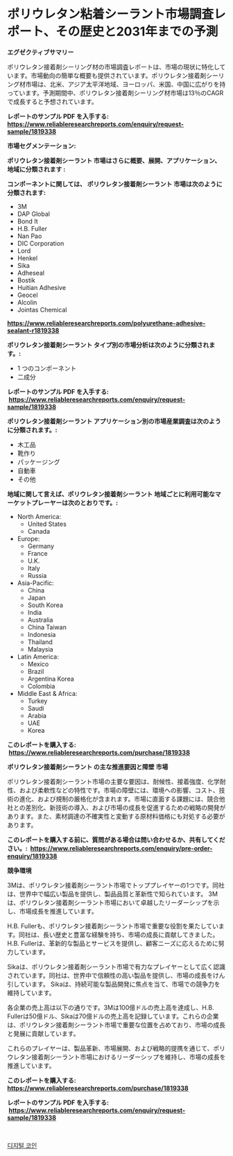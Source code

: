 <p><h1>ポリウレタン粘着シーラント市場調査レポート、その歴史と2031年までの予測</h1></p><p><strong>エグゼクティブサマリー</strong></p>
<p><p>ポリウレタン接着剤シーリング材の市場調査レポートは、市場の現状に特化しています。市場動向の簡単な概要も提供されています。ポリウレタン接着剤シーリング材市場は、北米、アジア太平洋地域、ヨーロッパ、米国、中国に広がりを持っています。予測期間中、ポリウレタン接着剤シーリング材市場は13％のCAGRで成長すると予想されています。</p></p>
<p><strong>レポートのサンプル PDF を入手する: <a href="https://www.reliableresearchreports.com/enquiry/request-sample/1819338">https://www.reliableresearchreports.com/enquiry/request-sample/1819338</a></strong></p>
<p><strong>市場セグメンテーション:</strong></p>
<p><strong> ポリウレタン接着剤シーラント 市場はさらに概要、展開、アプリケーション、地域に分類されます :</strong></p>
<p><strong>コンポーネントに関しては、 ポリウレタン接着剤シーラント 市場は次のように分類されます: &nbsp;</strong></p>
<p><ul><li>3M</li><li>DAP Global</li><li>Bond It</li><li>H.B. Fuller</li><li>Nan Pao</li><li>DIC Corporation</li><li>Lord</li><li>Henkel</li><li>Sika</li><li>Adheseal</li><li>Bostik</li><li>Huitian Adhesive</li><li>Geocel</li><li>Alcolin</li><li>Jointas Chemical</li></ul></p>
<p><strong><a href="https://www.reliableresearchreports.com/polyurethane-adhesive-sealant-r1819338">https://www.reliableresearchreports.com/polyurethane-adhesive-sealant-r1819338</a></strong></p>
<p><strong> ポリウレタン接着剤シーラント タイプ別の市場分析は次のように分類されます。:</strong></p>
<p><ul><li>1 つのコンポーネント</li><li>二成分</li></ul></p>
<p><strong>レポートのサンプル PDF を入手する: &nbsp;<a href="https://www.reliableresearchreports.com/enquiry/request-sample/1819338">https://www.reliableresearchreports.com/enquiry/request-sample/1819338</a></strong></p>
<p><strong> ポリウレタン接着剤シーラント アプリケーション別の市場産業調査は次のように分類されます。:</strong></p>
<p><ul><li>木工品</li><li>靴作り</li><li>パッケージング</li><li>自動車</li><li>その他</li></ul></p>
<p><strong>地域に関して言えば、ポリウレタン接着剤シーラント 地域ごとに利用可能なマーケットプレーヤーは次のとおりです。:</strong></p>
<p><ul>
    <li>
        North America:
        <ul>
            <li>United States</li>
            <li>Canada</li>
        </ul>
    </li>
    <li>
        Europe:
        <ul>
            <li>Germany</li>
            <li>France</li>
            <li>U.K.</li>
            <li>Italy</li>
            <li>Russia</li>
        </ul>
    </li>
    <li>
        Asia-Pacific:
        <ul>
            <li>China</li>
            <li>Japan</li>
            <li>South Korea</li>
            <li>India</li>
            <li>Australia</li>
            <li>China Taiwan</li>
            <li>Indonesia</li>
            <li>Thailand</li>
            <li>Malaysia</li>
        </ul>
    </li>
    <li>
        Latin America:
        <ul>
            <li>Mexico</li>
            <li>Brazil</li>
            <li>Argentina Korea</li>
            <li>Colombia</li>
        </ul>
    </li>
    <li>
        Middle East & Africa:
        <ul>
            <li>Turkey</li>
            <li>Saudi</li>
            <li>Arabia</li>
            <li>UAE</li>
            <li>Korea</li>
        </ul>
    </li>
    </ul></p>
<p><strong>このレポートを購入する: &nbsp;<a href="https://www.reliableresearchreports.com/purchase/1819338">https://www.reliableresearchreports.com/purchase/1819338</a></strong></p>
<p><strong>ポリウレタン接着剤シーラント の主な推進要因と障壁 市場</strong></p>
<p><p>ポリウレタン接着剤シーラント市場の主要な要因は、耐候性、接着強度、化学耐性、および柔軟性などの特性です。市場の障壁には、環境への影響、コスト、技術の進化、および規制の厳格化が含まれます。市場に直面する課題には、競合他社との差別化、新技術の導入、および市場の成長を促進するための戦略の開発があります。また、素材調達の不確実性と変動する原材料価格にも対処する必要があります。</p></p>
<p><strong>このレポートを購入する前に、質問がある場合は問い合わせるか、共有してください。:&nbsp; <a href="https://www.reliableresearchreports.com/enquiry/pre-order-enquiry/1819338">https://www.reliableresearchreports.com/enquiry/pre-order-enquiry/1819338</a></strong></p>
<p><strong>競争環境</strong></p>
<p><p>3Mは、ポリウレタン接着剤シーラント市場でトッププレイヤーの1つです。同社は、世界中で幅広い製品を提供し、製品品質と革新性で知られています。 3Mは、ポリウレタン接着剤シーラント市場において卓越したリーダーシップを示し、市場成長を推進しています。</p><p>H.B. Fullerも、ポリウレタン接着剤シーラント市場で重要な役割を果たしています。同社は、長い歴史と豊富な経験を持ち、市場の成長に貢献してきました。 H.B. Fullerは、革新的な製品とサービスを提供し、顧客ニーズに応えるために努力しています。</p><p>Sikaは、ポリウレタン接着剤シーラント市場で有力なプレイヤーとして広く認識されています。同社は、世界中で信頼性の高い製品を提供し、市場の成長をけん引しています。 Sikaは、持続可能な製品開発に焦点を当て、市場での競争力を維持しています。</p><p>各企業の売上高は以下の通りです。3Mは100億ドルの売上高を達成し、H.B. Fullerは50億ドル、Sikaは70億ドルの売上高を記録しています。これらの企業は、ポリウレタン接着剤シーラント市場で重要な位置を占めており、市場の成長と発展に貢献しています。</p><p>これらのプレイヤーは、製品革新、市場展開、および戦略的提携を通じて、ポリウレタン接着剤シーラント市場におけるリーダーシップを維持し、市場の成長を推進しています。</p></p>
<p><strong>このレポートを購入する: &nbsp; <a href="https://www.reliableresearchreports.com/purchase/1819338">https://www.reliableresearchreports.com/purchase/1819338</a></strong></p>
<p><strong>レポートのサンプル PDF を入手する: &nbsp;<a href="https://www.reliableresearchreports.com/enquiry/request-sample/1819338">https://www.reliableresearchreports.com/enquiry/request-sample/1819338</a></strong><strong></strong></p>
<p>&nbsp;</p>
<p><p><a href="https://github.com/rsg307664904/Market-Research-Report-List-1/blob/main/468176027139.md">디지털 코인</a></p></p>